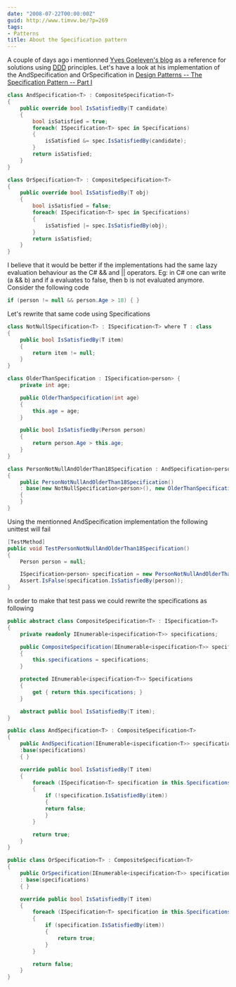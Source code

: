 ```yaml
---
date: "2008-07-22T00:00:00Z"
guid: http://www.timvw.be/?p=269
tags:
- Patterns
title: About the Specification pattern
---
```

A couple of days ago i mentionned [Yves Goeleven's blog](http://www.goeleven.com) as a reference for solutions using [DDD](http://en.wikipedia.org/wiki/Domain-driven_design) principles. Let's have a look at his implementation of the AndSpecification and OrSpecification in [Design Patterns -- The Specification Pattern -- Part I](http://www.goeleven.com/blog/entryDetail.aspx?entry=57)

```csharp
class AndSpecification<T> : CompositeSpecification<T>
{
	public override bool IsSatisfiedBy(T candidate)
	{
		bool isSatisfied = true;
		foreach( ISpecification<T> spec in Specifications)
		{
			isSatisfied &= spec.IsSatisfiedBy(candidate);
		}
		return isSatisfied;
	}
}

class OrSpecification<T> : CompositeSpecification<T>
{
	public override bool IsSatisfiedBy(T obj)
	{
		bool isSatisfied = false;
		foreach( ISpecification<T> spec in Specifications)
		{
			isSatisfied |= spec.IsSatisfiedBy(obj);
		}
		return isSatisfied;
	}
}
```

I believe that it would be better if the implementations had the same lazy evaluation behaviour as the C# && and || operators. Eg: in C# one can write (a && b) and if a evaluates to false, then b is not evaluated anymore. Consider the following code

```csharp
if (person != null && person.Age > 18) { }
```

Let's rewrite that same code using Specifications

```csharp
class NotNullSpecification<T> : ISpecification<T> where T : class
{
	public bool IsSatisfiedBy(T item)
	{
		return item != null;
	}
}

class OlderThanSpecification : ISpecification<person> {
	private int age;

	public OlderThanSpecification(int age)
	{
		this.age = age;
	}

	public bool IsSatisfiedBy(Person person)
	{
		return person.Age > this.age;
	}
}

class PersonNotNullAndOlderThan18Specification : AndSpecification<person> 
{
	public PersonNotNullAndOlderThan18Specification()
	: base(new NotNullSpecification<person>(), new OlderThanSpecification(18))
	{
	}
}
```

Using the mentionned AndSpecification implementation the following unittest will fail

```csharp
[TestMethod]
public void TestPersonNotNullAndOlderThan18Specification()
{
	Person person = null;

	ISpecification<person> specification = new PersonNotNullAndOlderThan18Specifictation();
	Assert.IsFalse(specification.IsSatisfiedBy(person));
}
```

In order to make that test pass we could rewrite the specifications as following

```csharp
public abstract class CompositeSpecification<T> : ISpecification<T>
{
	private readonly IEnumerable<ispecification<T>> specifications;

	public CompositeSpecification(IEnumerable<ispecification<T>> specifications)
	{
		this.specifications = specifications;
	}

	protected IEnumerable<ispecification<T>> Specifications
	{
		get { return this.specifications; }
	}

	abstract public bool IsSatisfiedBy(T item);
}

public class AndSpecification<T> : CompositeSpecification<T>
{
	public AndSpecification(IEnumerable<ispecification<T>> specifications)
	:base(specifications)
	{ }

	override public bool IsSatisfiedBy(T item)
	{
		foreach (ISpecification<T> specification in this.Specifications)
		{
			if (!specification.IsSatisfiedBy(item))
			{
			return false;
			}
		}

		return true;
	}
}

public class OrSpecification<T> : CompositeSpecification<T>
{
	public OrSpecification(IEnumerable<ispecification<T>> specifications)
	: base(specifications)
	{ }

	override public bool IsSatisfiedBy(T item)
	{
		foreach (ISpecification<T> specification in this.Specifications)
		{
			if (specification.IsSatisfiedBy(item))
			{
				return true;
			}
		}

		return false;
	}
}
```
